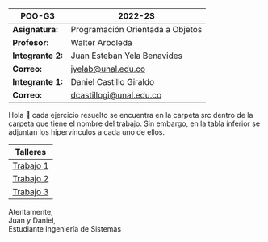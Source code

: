 
| POO-G3 | 2022-2S |
| --- | --- |
| **Asignatura:** | Programación Orientada a Objetos |
| **Profesor:** | Walter Arboleda |
| **Integrante 2:** | Juan Esteban Yela Benavides |
| **Correo:** | jyelab@unal.edu.co |
| **Integrante 1:** | Daniel Castillo Giraldo  |
| **Correo:** | dcastillogi@unal.edu.co |


Hola 👋 cada ejercicio resuelto se encuentra en la carpeta src dentro de la carpeta que tiene el nombre del trabajo. Sin embargo, en la tabla inferior se adjuntan los hipervínculos a cada uno de ellos.

| Talleres |
| --- |
| [Trabajo 1](https://github.com/danielcgiraldo/POO_grupal/tree/main/Trabajo%201/src) |
| [Trabajo 2](https://github.com/danielcgiraldo/POO_grupal/tree/main/Trabajo%202/src) |
| [Trabajo 3](https://github.com/danielcgiraldo/POO_grupal/tree/main/Trabajo%203/src) |

Atentamente,\
Juan y Daniel,\
Estudiante Ingeniería de Sistemas
